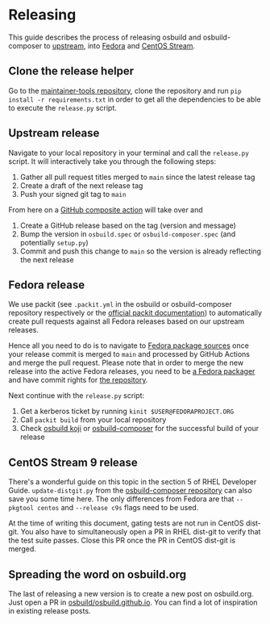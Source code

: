 # Releasing

This guide describes the process of releasing osbuild and osbuild-composer to [upstream][upstream-git], into [Fedora][fedora-distgit] and [CentOS Stream][centos-distgit].

## Clone the release helper

Go to the [maintainer-tools repository][maintainer-tools], clone the repository and run `pip install -r requirements.txt` in order to get all the dependencies to be able to execute the `release.py` script.

## Upstream release

Navigate to your local repository in your terminal and call the `release.py` script. It will interactively take you through the following steps:

1. Gather all pull request titles merged to `main` since the latest release tag
2. Create a draft of the next release tag
3. Push your signed git tag to `main`

From here on a [GitHub composite action][github-action] will take over and

1. Create a GitHub release based on the tag (version and message)
2. Bump the version in `osbuild.spec` or `osbuild-composer.spec` (and potentially `setup.py`)
3. Commit and push this change to `main` so the version is already reflecting the next release

## Fedora release

We use packit (see `.packit.yml` in the osbuild or osbuild-composer repository respectively or the [official packit documentation][packit-dev]) to automatically create pull requests against all Fedora releases based on our upstream releases.

Hence all you need to do is to navigate to [Fedora package sources][src-fedora] once your release commit is merged to `main` and processed by GitHub Actions and merge the pull request. Please note that in order to merge the new release into the active Fedora releases, you need to be [a Fedora packager][new-fedora-packager] and have commit rights for [the repository][fedora-distgit].

Next continue with the `release.py` script:

1. Get a kerberos ticket by running `kinit $USER@FEDORAPROJECT.ORG`
2. Call `packit build` from your local repository
3. Check [osbuild koji][koji] or [osbuild-composer][koji-composer] for the successful build of your release

## CentOS Stream 9 release

There's a wonderful guide on this topic in the section 5 of RHEL Developer Guide. `update-distgit.py` from the [osbuild-composer repository][update-distgit] can also save you some time here. The only differences from Fedora are that `--pkgtool centos` and `--release c9s` flags need to be used.

At the time of writing this document, gating tests are not run in CentOS dist-git. You also have to simultaneously open a PR in RHEL dist-git to verify that the test suite passes. Close this PR once the PR in CentOS dist-git is merged.

## Spreading the word on osbuild.org

The last of releasing a new version is to create a new post on osbuild.org. Just open a PR in [osbuild/osbuild.github.io]. You can find a lot of inspiration in existing release posts.

[upstream-git]: https://github.com/osbuild/osbuild
[fedora-distgit]: https://src.fedoraproject.org/rpms/osbuild
[centos-distgit]: https://gitlab.com/redhat/centos-stream/rpms/osbuild
[maintainer-tools]: https://github.com/osbuild/maintainer-tools
[github-action]: https://github.com/osbuild/release-action
[packit-dev]: https://packit.dev/docs/
[src-fedora]: https://src.fedoraproject.org/rpms/osbuild/pull-requests
[new-fedora-packager]: https://fedoraproject.org/wiki/Join_the_package_collection_maintainers
[osbuild/osbuild.github.io]: https://github.com/osbuild/osbuild.github.io
[koji]: https://koji.fedoraproject.org/koji/packageinfo?packageID=29756
[koji-composer]: https://koji.fedoraproject.org/koji/packageinfo?packageID=31032
[update-distgit]: https://github.com/osbuild/osbuild-composer/blob/main/tools/update-distgit.py
